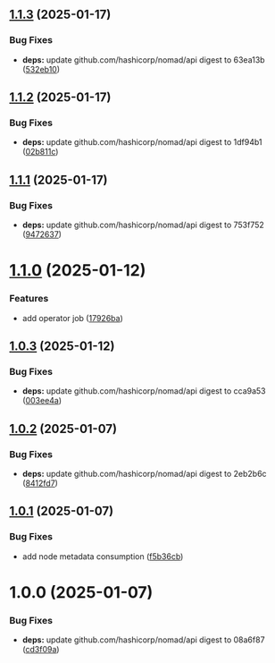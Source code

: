 ## [1.1.3](https://github.com/hashi-at-home/nomad-step-up-operator/compare/v1.1.2...v1.1.3) (2025-01-17)


### Bug Fixes

* **deps:** update github.com/hashicorp/nomad/api digest to 63ea13b ([532eb10](https://github.com/hashi-at-home/nomad-step-up-operator/commit/532eb101ea85176855c11b2191ed6c610398e39c))

## [1.1.2](https://github.com/hashi-at-home/nomad-step-up-operator/compare/v1.1.1...v1.1.2) (2025-01-17)


### Bug Fixes

* **deps:** update github.com/hashicorp/nomad/api digest to 1df94b1 ([02b811c](https://github.com/hashi-at-home/nomad-step-up-operator/commit/02b811c0c81acb8142e6a535eb7f7645074138d9))

## [1.1.1](https://github.com/hashi-at-home/nomad-step-up-operator/compare/v1.1.0...v1.1.1) (2025-01-17)


### Bug Fixes

* **deps:** update github.com/hashicorp/nomad/api digest to 753f752 ([9472637](https://github.com/hashi-at-home/nomad-step-up-operator/commit/947263728dde0f626fed85f54dafae0191cf1635))

# [1.1.0](https://github.com/hashi-at-home/nomad-step-up-operator/compare/v1.0.3...v1.1.0) (2025-01-12)


### Features

* add operator job ([17926ba](https://github.com/hashi-at-home/nomad-step-up-operator/commit/17926ba12c3d60609a1841c309ff23005a05940a))

## [1.0.3](https://github.com/hashi-at-home/nomad-step-up-operator/compare/v1.0.2...v1.0.3) (2025-01-12)


### Bug Fixes

* **deps:** update github.com/hashicorp/nomad/api digest to cca9a53 ([003ee4a](https://github.com/hashi-at-home/nomad-step-up-operator/commit/003ee4a6b435b2a4cb9c9e91079a0af761efc10a))

## [1.0.2](https://github.com/hashi-at-home/nomad-step-up-operator/compare/v1.0.1...v1.0.2) (2025-01-07)


### Bug Fixes

* **deps:** update github.com/hashicorp/nomad/api digest to 2eb2b6c ([8412fd7](https://github.com/hashi-at-home/nomad-step-up-operator/commit/8412fd763486c8f93f46a8ff48dbf140da378fa9))

## [1.0.1](https://github.com/hashi-at-home/nomad-step-up-operator/compare/v1.0.0...v1.0.1) (2025-01-07)


### Bug Fixes

* add node metadata consumption ([f5b36cb](https://github.com/hashi-at-home/nomad-step-up-operator/commit/f5b36cb3b0a742bde27217c814d0d265de5f99c7))

# 1.0.0 (2025-01-07)


### Bug Fixes

* **deps:** update github.com/hashicorp/nomad/api digest to 08a6f87 ([cd3f09a](https://github.com/hashi-at-home/nomad-step-up-operator/commit/cd3f09a173ae29d05936cf90bb886fb9038c249b))
